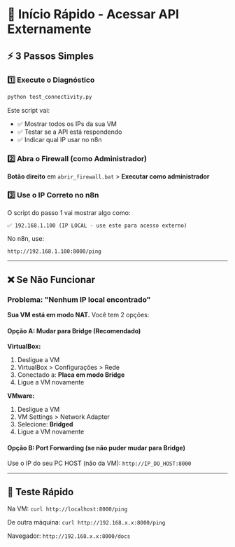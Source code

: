 # 🚀 Início Rápido - Acessar API Externamente

## ⚡ 3 Passos Simples

### 1️⃣ Execute o Diagnóstico

```cmd
python test_connectivity.py
```

Este script vai:
- ✅ Mostrar todos os IPs da sua VM
- ✅ Testar se a API está respondendo
- ✅ Indicar qual IP usar no n8n

### 2️⃣ Abra o Firewall (como Administrador)

**Botão direito** em `abrir_firewall.bat` > **Executar como administrador**

### 3️⃣ Use o IP Correto no n8n

O script do passo 1 vai mostrar algo como:

```
✅ 192.168.1.100 (IP LOCAL - use este para acesso externo)
```

No n8n, use:
```
http://192.168.1.100:8000/ping
```

---

## ❌ Se Não Funcionar

### Problema: "Nenhum IP local encontrado"

**Sua VM está em modo NAT.** Você tem 2 opções:

#### Opção A: Mudar para Bridge (Recomendado)

**VirtualBox:**
1. Desligue a VM
2. VirtualBox > Configurações > Rede
3. Conectado a: **Placa em modo Bridge**
4. Ligue a VM novamente

**VMware:**
1. Desligue a VM  
2. VM Settings > Network Adapter
3. Selecione: **Bridged**
4. Ligue a VM novamente

#### Opção B: Port Forwarding (se não puder mudar para Bridge)

Use o IP do seu PC HOST (não da VM): `http://IP_DO_HOST:8000`

---

## 🧪 Teste Rápido

Na VM: `curl http://localhost:8000/ping`

De outra máquina: `curl http://192.168.x.x:8000/ping`

Navegador: `http://192.168.x.x:8000/docs`
